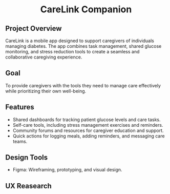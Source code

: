 <h1 align="center">CareLink Companion</h1>

## Project Overview
CareLink is a mobile app designed to support caregivers of individuals managing diabetes. The app combines task management, shared glucose monitoring, and stress reduction tools to create a seamless and collaborative caregiving experience.

## Goal 
To provide caregivers with the tools they need to manage care effectively while prioritizing their own well-being.

## Features
- Shared dashboards for tracking patient glucose levels and care tasks.
- Self-care tools, including stress management exercises and reminders.
- Community forums and resources for caregiver education and support.
- Quick actions for logging meals, adding reminders, and messaging care teams.

## Design Tools
- Figma: Wireframing, prototyping, and visual design.

## UX Reasearch











